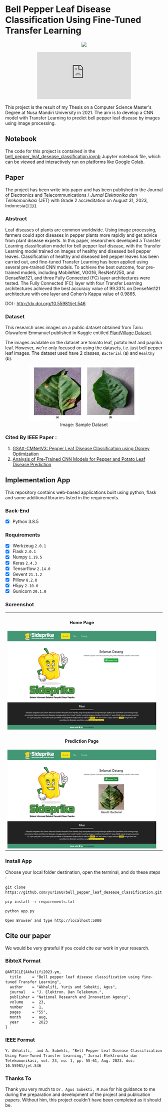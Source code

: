 # Bell Pepper Leaf Disease Classification Using Fine-Tuned Transfer Learning

<div align="center">
  <img src="static/img/logo sideprika square2.png" height="300px">

  [![Citation Badge](https://api.juleskreuer.eu/citation-badge.php?doi=10.55981/jet.546)](http://dx.doi.org/10.55981/jet.546)
</div>

This project is the result of my Thesis on a Computer Science Master's Degree at Nusa Mandiri University in 2021. The aim is to develop a CNN model with Transfer Learning to predict bell pepper leaf disease by images using image processing.

## Notebook
The code for this project is contained in the <a href="ipynb/bell_pepper_leaf_desease_classification.ipynb">bell_pepper_leaf_desease_classification.ipynb</a> Jupyter notebook file, which can be viewed and interactively run on platforms like Google Colab.

## Paper
The project has been write into paper and has been published in the Journal of Electronics and Telecommunications / _Jurnal Elektronika dan Telekomunikasi_ (JET) with Grade 2 accreditation on August 31, 2023, Indonesia(🇮🇩).

### Abstract
Leaf diseases of plants are common worldwide. Using image processing, farmers could spot diseases in pepper plants more rapidly and get advice from plant disease experts. In this paper, researchers developed a Transfer Learning classification model for bell pepper leaf disease, with the Transfer Learning model trained on images of healthy and diseased bell pepper leaves. Classification of healthy and diseased bell pepper leaves has been carried out, and fine-tuned Transfer Learning has been applied using several pre-trained CNN models. To achieve the best outcome, four pre-trained models, including MobileNet, VGG16, ResNetV250, and DenseNet121, and three Fully Connected (FC) layer architectures were tested. The Fully Connected (FC) layer with four Transfer Learning architectures achieved the best accuracy value of 99.33% on DenseNet121 architecture with one layer and Cohen’s Kappa value of 0.9865.

DOI : <a href="http://dx.doi.org/10.55981/jet.546" target="_blank">http://dx.doi.org/10.55981/jet.546</a>

### Dataset
This research uses images on a public dataset obtained from Tairu Oluwafemi Emmanuel published in Kaggle entitled <a href="https://www.kaggle.com/datasets/emmarex/plantdisease" target="_blank">PlantVillage Dataset</a>. 

The images available on the dataset are tomato leaf, potato leaf and paprika leaf. However, we're only focused on using the datasets, i.e. just bell pepper leaf images. The dataset used have 2 classes, `Bacterial` (a) and `Healthy` (b).

<div align="center">
  <img src="static/img/sample_dataset.jpg" width="70%"><br>
  Image: Sample Dataset
</div>

### Cited By IEEE Paper :
1. <a href="https://ieeexplore.ieee.org/abstract/document/10415016" target="_blank">GSAtt-CMNetV3: Pepper Leaf Disease Classification using Osprey Optimization</a>
1. <a href="https://ieeexplore.ieee.org/abstract/document/10497250/" target="_blank">Analysis of Pre-Trained CNN Models for Pepper and Potato Leaf Disease Prediction</a>

## Implementation App
This repository contains web-based applications built using python, flask and some additional libraries listed in the requirements.

### Back-End
- [x] Python 3.8.5

### Requirements
- [x] Werkzeug <code>2.0.1</code>
- [x] Flask <code>2.0.1</code>
- [x] Numpy <code>1.19.5</code>
- [x] Keras <code>2.4.3</code>
- [x] Tensorflow <code>2.14.0</code>
- [x] Gevent <code>21.1.2</code>
- [x] Pillow <code>8.2.0</code>
- [x] H5py <code>2.10.0</code>
- [x] Gunicorn <code>20.1.0</code>

### Screenshot
<table width="100%">
  <tr>
    <td>
      <h4 align="center">Home Page</h4>
      <img src="static/img/Halaman Beranda Aplikasi2.png"/ width="100%">
    <td>
  </tr>
  <tr>
    <td>
      <h4 align="center">Prediction Page</h4>
      <img src="static/img/Halaman Prediksi Aplikasi2.png"/ width="100%">
    <td>
  </tr>
</table>

### Install App

Choose your local folder destination, open the terminal, and do these steps :
```
git clone https://github.com/yuris60/bell_pepper_leaf_desease_classification.git

```

```
pip install -r requirements.txt

```


```
python app.py

```

```
Open Browser and type http://localhost:5000

```

## Cite our paper
We would be very grateful if you could cite our work in your research.

### BibteX Format
```
@ARTICLE{Akhalifi2023-ym,
  title     = "Bell pepper leaf disease classification using fine-tuned Transfer Learning",
  author    = "Akhalifi, Yuris and Subekti, Agus",
  journal   = "J. Elektron. Dan Telekomun.",
  publisher = "National Research and Innovation Agency",
  volume    =  23,
  number    =  1,
  pages     = "55",
  month     =  aug,
  year      =  2023
}

```

### IEEE Format
```
Y. Akhalifi,  and A. Subekti, "Bell Pepper Leaf Disease Classification Using Fine-Tuned Transfer Learning," Jurnal Elektronika dan Telekomunikasi, vol. 23, no. 1, pp. 55-61, Aug. 2023. doi: 10.55981/jet.546
```

### Thanks To
Thank you very much to `Dr. Agus Subekti, M.Kom` for his guidance to me during the preparation and development of the project and publication papers. Without him, this project couldn't have been completed as it should be.


